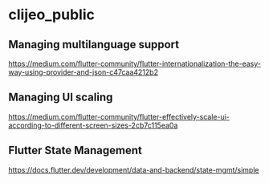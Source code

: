 # clijeo_public

## Managing multilanguage support
https://medium.com/flutter-community/flutter-internationalization-the-easy-way-using-provider-and-json-c47caa4212b2

## Managing UI scaling
https://medium.com/flutter-community/flutter-effectively-scale-ui-according-to-different-screen-sizes-2cb7c115ea0a

## Flutter State Management
https://docs.flutter.dev/development/data-and-backend/state-mgmt/simple

